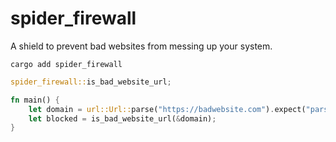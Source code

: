 # spider_firewall

A shield to prevent bad websites from messing up your system.

`cargo add spider_firewall`

```rust
spider_firewall::is_bad_website_url;

fn main() {
    let domain = url::Url::parse("https://badwebsite.com").expect("parse");
    let blocked = is_bad_website_url(&domain);
}